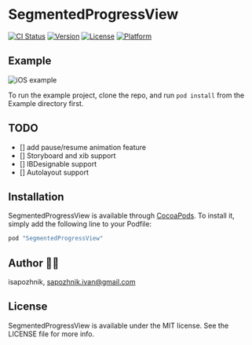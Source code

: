 # SegmentedProgressView

[![CI Status](https://travis-ci.org/iSapozhnik/SegmentedProgressView.svg?branch=master)](https://travis-ci.org/isapozhnik/SegmentedProgressView)
[![Version](https://img.shields.io/cocoapods/v/SegmentedProgressView.svg?style=flat)](http://cocoapods.org/pods/SegmentedProgressView)
[![License](https://img.shields.io/cocoapods/l/SegmentedProgressView.svg?style=flat)](http://cocoapods.org/pods/SegmentedProgressView)
[![Platform](https://img.shields.io/cocoapods/p/SegmentedProgressView.svg?style=flat)](http://cocoapods.org/pods/SegmentedProgressView)

## Example

![iOS example](https://github.com/iSapozhnik/SegmentedProgressView/blob/master/Resources/img.png)

To run the example project, clone the repo, and run `pod install` from the Example directory first.

## TODO
- [] add pause/resume animation feature
- [] Storyboard and xib support
- [] IBDesignable support
- [] Autolayout support

## Installation

SegmentedProgressView is available through [CocoaPods](http://cocoapods.org). To install
it, simply add the following line to your Podfile:

```ruby
pod "SegmentedProgressView"
```

## Author 👨‍💻

isapozhnik, sapozhnik.ivan@gmail.com

## License

SegmentedProgressView is available under the MIT license. See the LICENSE file for more info.
